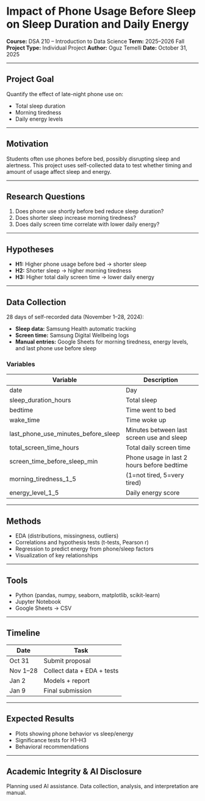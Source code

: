 # Impact of Phone Usage Before Sleep on Sleep Duration and Daily Energy

**Course:** DSA 210 – Introduction to Data Science
**Term:** 2025–2026 Fall
**Project Type:** Individual Project
**Author:** Oguz Temelli
**Date:** October 31, 2025

---

## Project Goal

Quantify the effect of late-night phone use on:

- Total sleep duration
- Morning tiredness
- Daily energy levels

---

## Motivation

Students often use phones before bed, possibly disrupting sleep and alertness. This project uses self-collected data to test whether timing and amount of usage affect sleep and energy.

---

## Research Questions

1. Does phone use shortly before bed reduce sleep duration?
2. Does shorter sleep increase morning tiredness?
3. Does daily screen time correlate with lower daily energy?

---

## Hypotheses

- **H1:** Higher phone usage before bed → shorter sleep
- **H2:** Shorter sleep → higher morning tiredness
- **H3:** Higher total daily screen time → lower daily energy

---

## Data Collection

28 days of self-recorded data (November 1–28, 2024):

- **Sleep data:** Samsung Health automatic tracking
- **Screen time:** Samsung Digital Wellbeing logs  
- **Manual entries:** Google Sheets for morning tiredness, energy levels, and last phone use before sleep

### Variables

| Variable                            | Description                                |
| ----------------------------------- | ------------------------------------------ |
| date                                | Day                                        |
| sleep_duration_hours                | Total sleep                                |
| bedtime                             | Time went to bed                           |
| wake_time                           | Time woke up                               |
| last_phone_use_minutes_before_sleep | Minutes between last screen use and sleep  |
| total_screen_time_hours             | Total daily screen time                    |
| screen_time_before_sleep_min        | Phone usage in last 2 hours before bedtime |
| morning_tiredness_1_5               | (1=not tired, 5=very tired)                |
| energy_level_1_5                    | Daily energy score                         |

---

## Methods

- EDA (distributions, missingness, outliers)
- Correlations and hypothesis tests (t-tests, Pearson r)
- Regression to predict energy from phone/sleep factors
- Visualization of key relationships

---

## Tools

- Python (pandas, numpy, seaborn, matplotlib, scikit-learn)
- Jupyter Notebook
- Google Sheets → CSV

---

## Timeline

| Date      | Task                       |
| --------- | -------------------------- |
| Oct 31    | Submit proposal            |
| Nov 1–28  | Collect data + EDA + tests |
| Jan 2     | Models + report            |
| Jan 9     | Final submission           |

---

## Expected Results

- Plots showing phone behavior vs sleep/energy
- Significance tests for H1–H3
- Behavioral recommendations

---

## Academic Integrity & AI Disclosure

Planning used AI assistance. Data collection, analysis, and interpretation are manual.
